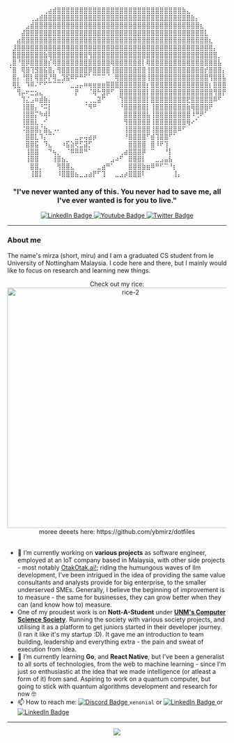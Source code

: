 <div id="header" align="center">
  
 ⠀⠀⠀⠀⠀⠀⠀⠀⢀⣴⣾⣿⣿⣿⣿⣿⣿⣿⣿⣿⣿⣿⣿⣿⣿⣿⣿⣿⣿⣿⣿⣿⣿⣿⣿⣿⣿⣿⣿⣷⣄⠀⠀⠀⠀⠀⠀⠀⠀
⠀⠀⠀⠀⠀⢀⣠⣾⣿⣿⣿⣿⣿⣿⣿⣿⣿⣿⣿⣿⣿⣿⣿⣿⣿⣿⣿⣿⣿⣿⣿⣿⣿⣿⣿⣿⣿⣿⣿⣿⣿⣷⡄⠀⠀⠀⠀⠀⠀
⠀⠀⠀⠀⣠⣾⣿⣿⣿⣿⣿⣿⣿⣿⣿⣿⣿⣿⣿⣿⣿⣿⣿⣿⣿⣿⣿⣿⣿⣿⣿⣿⣿⣿⣿⣿⣿⣿⣿⣿⣿⣿⣿⣆⠀⠀⠀⠀⠀
⠀⠀⠀⣼⣿⣿⣿⣿⣿⣿⣿⣿⣿⣿⣿⣿⣿⣿⣿⣿⣿⣿⣿⣿⣿⣿⣿⣿⣿⣿⣿⣿⣿⣿⣿⣿⣿⣿⣿⣿⣿⣿⣿⣿⣇⠀⠀⠀⠀
⠀⠀⣴⣿⣿⣿⣿⣿⣿⣿⣿⣿⣿⣿⣿⣿⣿⣿⣿⣿⣿⣿⣿⣿⣿⣿⣿⣿⣿⣿⣿⣿⣿⣿⣿⣿⣿⣿⣿⣿⣿⣿⣿⣿⣿⣆⠀⠀⠀
⠀⣸⣿⣿⣿⣿⣿⣿⣿⣿⣿⣿⣿⣿⣿⣿⣿⣿⣿⣿⣿⣿⣿⣿⣿⣿⣿⣿⣿⣿⣿⣿⣿⣿⣿⣿⣿⣿⣿⣿⣿⣿⣿⣿⣿⣿⡄⠀⠀
⠀⣿⣿⣿⣿⣿⣿⣿⣷⢿⣿⣿⣿⣿⣿⣿⣿⣿⢻⣿⣿⣿⣿⣿⣿⣿⣿⣿⣿⣿⣿⣿⣿⣿⣿⣿⣿⣿⣿⣿⣿⣿⣿⣿⣿⣿⣿⡀⠀
⢀⣿⠘⣿⡿⣿⣿⣿⣿⡎⢿⣿⣿⣿⣿⣿⣿⣿⣿⣿⣿⣿⣿⢿⣿⣿⣿⣿⣿⣿⡇⢿⣿⣿⣿⣿⣿⣿⣿⣿⣿⣿⣿⣿⣿⣿⣿⣧⠀
⠈⣿⠀⢿⣿⢹⣻⣿⣯⣿⡄⢻⣿⣿⣿⣿⣿⣿⡿⣿⣿⣿⣿⢸⣿⣿⣿⣿⣿⣿⣿⢸⣿⣿⣿⣿⣿⣿⣿⣿⣿⣿⣿⣿⡞⣿⣿⣿⡄
⠀⣿⡄⠘⣿⡇⢿⣿⡿⡜⢿⣀⣹⣯⠿⠟⠛⠋⠁⠉⠉⠉⠈⠀⢿⣿⣿⣿⣿⣿⣿⢸⣿⣿⣿⣿⣿⣿⣿⣿⣿⣿⣿⣿⣿⢻⣿⣿⣧
⠀⢿⣇⠀⠹⠿⠌⠋⠋⠉⠉⠉⠁⠀⣀⣠⡤⠶⢶⣶⣶⣶⣿⣿⣿⣿⣿⣿⣿⣿⣿⡆⣿⣿⣿⣿⣿⣿⣿⣿⣿⣿⣿⣿⣿⡆⣿⣿⣿
⠀⠀⢻⡤⠖⣒⣢⣄⠀⠀⠀⠀⠀⠀⠀⡟⠀⠀⠈⢿⠓⣻⡿⠋⠀⣿⣿⣿⣿⣿⣿⡇⣿⣿⣿⣿⣿⣿⣿⣿⣿⣿⣿⣿⣿⣿⢻⣿⡟
⠀⠀⠀⢹⣌⣠⠶⣾⣷⡄⠀⠀⠀⠀⠀⠀⠀⢀⢀⣀⣽⠋⠀⠀⠀⢹⣿⣿⣿⣿⣿⡇⣿⣿⣿⣿⣿⣿⣿⣿⣟⣿⣿⣿⣿⣿⠿⠋⠀
⠀⠀⠀⢸⣿⣿⡄⠘⠭⡇⠀⠀⠀⠀⠀⠀⠀⠈⠻⠛⠀⠀⠀⠀⠀⠘⣿⣿⣿⣿⣿⡇⢸⣿⣿⣿⣿⣿⣿⣿⣷⢿⣿⣿⣿⠟⠀⠀⠀
⠀⠀⠀⢸⣿⣿⡍⠳⢾⠇⠀⠀⠀⠀⠀⠀⠀⠀⠀⠀⠀⠀⠀⠀⠀⠀⣿⣿⣿⣿⣿⣧⢸⣿⣿⣿⣿⣿⣿⣿⣿⠸⢛⠟⠁⠀⠀⠀⠀
⠀⠀⠀⢸⣿⣿⣇⢀⠊⠀⠀⠀⠀⠀⠀⠀⠀⠀⠀⠀⠀⠀⠀⠀⠀⠀⢻⣿⣿⣿⣿⣿⢸⣿⣿⣿⣿⣿⣿⣿⢿⠔⠁⠀⠀⠀⠀⠀⠀
⠀⠀⠀⠨⣿⣿⣿⡌⣷⣄⠠⠄⠀⠀⠀⠀⠀⠀⠀⠀⠀⠀⠀⠀⠀⠀⢸⣿⣿⣿⣿⣿⢸⣿⣿⣿⣿⣿⠿⠋⠀⠀⠀⠀⠀⠀⠀⠀⠀
⠀⠀⠀⠀⣿⣿⣇⠹⡌⠉⠁⠀⠀⠀⠀⣀⡤⢤⣴⡶⠀⠀⠀⠀⠀⠀⠘⣿⣿⣿⣿⠋⣾⢹⣿⣿⠋⠁⠀⠀⠀⠀⠀⠀⠀⠀⠀⠀⠀
⠀⠀⠀⠀⣿⣿⣯⠀⠹⣄⠀⠀⠰⣯⣵⢟⣋⣽⡋⠀⠀⠀⠀⠀⠀⠀⠀⣿⣿⣿⣿⠀⣿⠸⠟⢹⠀⠀⠀⠀⠀⠀⠀⠀⠀⠀⠀⠀⠀
⠀⠀⠀⠀⢸⣿⣿⠀⠀⠙⢦⡀⠀⠈⠿⠿⠿⠛⠁⠀⠀⠀⠀⠀⠀⢀⣴⣿⣿⣿⡿⠀⠉⠀⠀⠘⡇⠀⠀⠀⠀⠀⠀⠀⠀⠀⠀⠀⠀
⠀⠀⠀⠀⢸⣿⣿⠀⠀⠀⢸⣿⣦⡀⠀⠀⠀⠀⠀⠀⠀⠀⠀⣠⠴⠋⠀⣿⣿⣿⡇⠀⠀⣀⣠⣤⣧⠀⠀⠀⠀⠀⠀⠀⠀⠀⠀⠀⠀
⠀⠀⠀⠀⠀⣿⣿⡀⠀⠀⠀⢻⣿⣿⣄⠀⠀⠀⠀⠀⣀⣴⠛⠁⠀⠀⠀⣿⣿⣿⣷⣶⠿⠛⠋⠉⠘⡆⠀⠀⠀⠀⠀⠀⠀⠀⠀⠀⠀
⠀⠀⠀⠀⠀⢸⣿⡇⠀⠀⠀⠸⣿⣿⣿⣦⣀⣠⣴⡟⠋⢹⠀⠀⣀⣠⡴⣿⣿⣿⠇⠀⠀⠀⠀⠀⠀⢸⡄⠀⠀⠀⠀⠀⠀⠀⠀⠀⠀
</div>

<h3 align="center"><strong>
"I've never wanted any of this. You never had to save me, all I've ever wanted is for you to live."
</strong></h3>

<div id="badges" align="center">
  <a href="http://linkedin.com/in/mirzahidayat">
    <img src="https://img.shields.io/badge/LinkedIn-blue?style=flat-square&logo=linkedin&logoColor=white" alt="LinkedIn Badge"/>
  </a>
  <a href="https://www.instagram.com/ybmirz/">
    <img src="https://img.shields.io/badge/Instagram-cd486b?style=flat-square&logo=youtube&logoColor=white" alt="Youtube Badge"/>
  </a>
  <a href="https://www.twitter.com/xenonial_san">
    <img src="https://img.shields.io/badge/Twitter-blue?style=flat-square&logo=twitter&logoColor=white" alt="Twitter Badge"/>
  </a>
</div>
<div align="center">
<img src="https://komarev.com/ghpvc/?username=ybmirz&style=flat-square&color=red" alt=""/>
</div>

---

### About me
The name's mirza (short, miru) and I am a graduated CS student from le University of Nottingham Malaysia. I code here and there, but I mainly would like to focus on research and learning new things.

<div align="center">
Check out my rice: <br>
<a href="https://ibb.co/PCdGNs9"><img width="550px" src="https://i.ibb.co/9pryCFD/rice-2.png" alt="rice-2" border="0"></a><br>
moree deeets here: https://github.com/ybmirz/dotfiles <br>
</div><br>

- 🔭 I’m currently working on **various projects** as software engineer, employed at an IoT company based in Malaysia, with other side projects - most notably [OtakOtak.ai!](https://otakotak.ai); riding the humungous waves of llm development, I've been intrigued in the idea of providing the same value consultants and analysts provide for big enterprise, to the smaller underserved SMEs. Generally, I believe the beginning of improvement is to measure - the same for businesses, they can grow better when they can (and know how to) measure.
- One of my proudest work is on **Nott-A-Student** under **[UNM's Computer Science Society](https://github.com/UoN-Computer-Science-Society)**. Running the society with various society projects, and utilising it as a platform to get juniors started in their developer journey. (I ran it like it's my startup :D). It gave me an introduction to team building, leadership and everything extra - the pain and sweat of execution from idea. 
- 🌱 I’m currently learning **Go**, and **React Native**, but I've been a generalist to all sorts of technologies, from the web to machine learning - since I'm just so enthusiastic at the idea that we made intelligence (or atleast a form of it) from sand. Aspiring to work on a quantum computer, but going to stick with quantum algorithms development and research for now 🤓
- 📫 How to reach me: <a href="https://discord.com/channels/@574558925224017920"> <img src="https://img.shields.io/badge/Discord-7289da?style=flat-square&logo=discord&logoColor=white" alt="Discord Badge"/>
  </a> `xenonial` or <a href="http://linkedin.com/in/mirzahidayat">
    <img src="https://img.shields.io/badge/LinkedIn-blue?style=flat-square&logo=linkedin&logoColor=white" alt="LinkedIn Badge"/>
  </a> or <a href="mailto:ybmirz.freelance@gmail.com?subject=[GitHub Reference] Hey there!">
    <img src="https://img.shields.io/badge/e-mail-blue?style=flat-square&logo=mail&logoColor=white" alt="LinkedIn Badge"/>
  </a>

---
<!--START_SECTION:waka-->
<div align="center">
<img src="https://github-readme-stats.vercel.app/api/wakatime?username=xeno&api_domain=wakapi.dev&bg_color=1A202C&title_color=2F855A&icon_color=2F855A&text_color=ffffff&custom_title=Wakapi%20Week%20Stats&layout=compact"/>
</div>
<!--END_SECTION:waka-->


